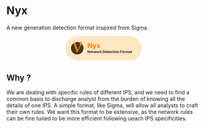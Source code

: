 # Nyx
A new generation detection format inspired from Sigma.
<p align="center">
<img src="./logo.png" width="200" style="text-">
</p>



## Why ?

We are dealing with specific rules of different IPS, and we need to find a common basis to discharge analyst from the burden of knowing all the details of one IPS. A simple format, like Sigma, will allow all analysts to craft their own rules.
We want this format to be extensive, as the network rules can be fine tuned to be more efficient following ueach IPS specificities.
